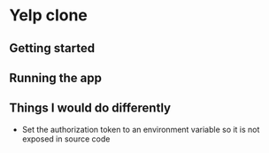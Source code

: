 # Yelp clone

## Getting started

## Running the app

## Things I would do differently

- Set the authorization token to an environment variable so it is not exposed in source code